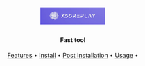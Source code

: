 <h1 align="center">
  <img src="static/xssreplay.jpg" alt="xssreplay" width="150px">
  <br>
</h1>

<h4 align="center">Fast  tool</h4>

<p align="center">
  <a href="#Features">Features</a> •
  <a href="#Install">Install</a> •
  <a href="#Post-Installation">Post Installation</a> •
  <a href="#Usage">Usage</a> •
  
</p>






